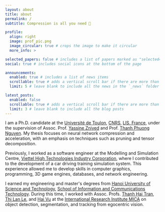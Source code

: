```yaml
---
layout: about
title: about
permalink: /
subtitle: Compression is all you need 🎯

profile:
  align: right
  image: prof_pic.png
  image_circular: true # crops the image to make it circular
  more_info: >

selected_papers: false # includes a list of papers marked as "selected={true}"
social: true # includes social icons at the bottom of the page

announcements:
  enabled: true # includes a list of news items
  scrollable: true # adds a vertical scroll bar if there are more than 3 news items
  limit: 5 # leave blank to include all the news in the `_news` folder

latest_posts:
  enabled: false
  scrollable: true # adds a vertical scroll bar if there are more than 3 new posts items
  limit: 3 # leave blank to include all the blog posts
---
```


I am a Ph.D. candidate at the <a href="https://www.univ-tln.fr/">Université de Toulon</a>, <a href="https://www.cnrs.fr/fr">CNRS</a>, <a href="https://www.lis-lab.fr/">LIS, France</a>, under the supervision of Assoc. Prof. <a href="https://yzniyed.blogspot.com/p/about-me.html">Yassine Zniyed</a> and Prof. <a href="https://webusers.i3s.unice.fr/~tpnguyen/">Thanh Phuong Nguyen</a>. My thesis focuses on neural network compression and acceleration, with an emphasis on techniques such as pruning and tensor decomposition.

Previously, I worked as a software engineer at the Modelling and Simulation Centre, <a href="https://viettelhightech.vn/en">Viettel High Technologies Industry Corporation</a>, where I contributed to the development of a car driving training simulation system. This experience allowed me to develop skills in computer graphics, programming, 3D game engines, databases, and network engineering.

I earned my engineering and master's degrees from <a href="https://hust.edu.vn/en/">Hanoi University of Science and Technology</a>, <a href="https://soict.hust.edu.vn/en/">School of Information and Communications Technology</a>. During this time, I worked with Assoc. Profs. <a href="https://mica.edu.vn/perso/Tran-Thi-Thanh-Hai/">Thanh Hai Tran</a>, <a href="https://www.mica.edu.vn/perso/Le-Thi-Lan/index.html">Thi Lan Le</a>, and <a href="https://www.mica.edu.vn/perso/Vu-Hai/">Hai Vu</a> at the <a href="https://mica.edu.vn/index.php?lang=en"> International Research Institute MICA</a> on object detection, segmentation, and tracking from egocentric vision.
